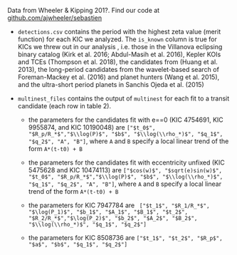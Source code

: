 Data from Wheeler & Kipping 201?.  Find our code at [github.com/ajwheeler/sebastien](github.com/ajwheeler/sebastien)

- `detections.csv` contains the period with the highest zeta value (merit function) for each KIC we analyzed.  The `is_known` column is true for KICs we threw out in our analysis , i.e. those in the Villanova eclipsing binary catalog (Kirk et al. 2016; Abdul-Masih et al. 2016), Kepler KOIs and TCEs (Thompson et al. 2018), the candidates from (Huang et al. 2013), the long-period candidates from the wavelet-based search of Foreman-Mackey et al. (2016) and planet hunters (Wang et al. 2015), and the ultra-short period planets in Sanchis Ojeda et al. (2015)

- `multinest_files` contains the output of `multinest` for each fit to a transit candidate (each row in table 2).

  * the parameters for the candidates fit with e==0 (KIC 4754691, KIC 9955874, and KIC 10190048) are `["$t_0$", "$R_p/R_*$","$\\log(P)$", "$b$", "$\\log(\\rho_*)$", "$q_1$", "$q_2$", "A", "B"]`, where `A` and `B` specify a local linear trend of the form `A*(t-t0) + B`

  * the parameters for the candidates fit with eccentricity unfixed (KIC 5475628 and KIC 10474113) are `["$cos(w)$", "$sqrt(e)sin(w)$", "$t_0$", "$R_p/R_*$","$\\log(P)$", "$b$", "$\\log(\\rho_*)$", "$q_1$", "$q_2$", "A", "B"]`, where `A` and `B` specify a local linear trend of the form `A*(t-t0) + B`

  * the parameters for KIC 7947784 are ` ["$t_1$", "$R_1/R_*$", "$\log(P_1)$", "$b_1$", "$A_1$", "$B_1$", "$t_2$", "$R_2/R_*$","$\log(P_2)$", "$b_2$", "$A_2$", "$B_2$", "$\\log(\\rho_*)$", "$q_1$", "$q_2$"]`

  * the parameters for KIC 8508736 are `["$t_1$", "$t_2$", "$R_p$", "$a$", "$b$", "$q_1$", "$q_2$"]`
